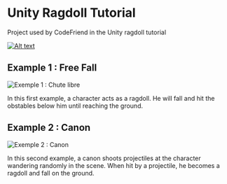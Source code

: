 # Unity Ragdoll Tutorial

Project used by CodeFriend in the Unity ragdoll tutorial

[![Alt text](https://www.tutounity.fr/upload/github/codefriend/ragdoll/ragdoll.jpg)](http://www.youtube.com/channel/UCOJBLptV1kiPdzo6JFE1Jxg)

## Example 1 : Free Fall

![Exemple 1 : Chute libre](https://www.tutounity.fr/upload/github/ragdoll-exemple1.gif)

In this first example, a character acts as a ragdoll. He will fall and hit the obstables below him until reaching the ground.

## Example 2 : Canon

![Exemple 2 : Canon](https://www.tutounity.fr/upload/github/ragdoll-exemple2.gif)

In this second example, a canon shoots projectiles at the character wandering randomly in the scene. When hit by a projectile, he becomes a ragdoll and fall on the ground.
